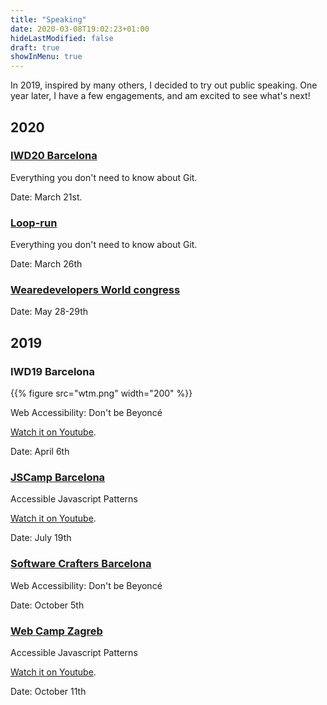 ```yaml
---
title: "Speaking"
date: 2020-03-08T19:02:23+01:00
hideLastModified: false
draft: true
showInMenu: true
---
```


In 2019, inspired by many others, I decided to try out public speaking. One year later, I have a few engagements, and am excited to see what's next!

## 2020

### [IWD20 Barcelona](https://wtmbarcelona.com/)

Everything you don't need to know about Git.

Date: March 21st.

### [Loop-run](https://loop-run.io/)

Everything you don't need to know about Git.

Date: March 26th

### [Wearedevelopers World congress](https://www.wearedevelopers.com/events/world-congress/)

Date: May 28-29th

## 2019

### IWD19 Barcelona

{{% figure src="wtm.png" width="200" %}}

Web Accessibility: Don't be Beyoncé

[Watch it on Youtube](https://www.youtube.com/watch?v=hDqwlLelK-Y).

Date: April 6th

### [JSCamp Barcelona](https://jscamp.tech/2019/)

Accessible Javascript Patterns

[Watch it on Youtube](https://youtu.be/yKrCUwqK19g).

Date: July 19th

### [Software Crafters Barcelona](https://softwarecrafters.barcelona/)

Web Accessibility: Don't be Beyoncé

Date: October 5th

### [Web Camp Zagreb](https://2019.webcampzg.org/)

Accessible Javascript Patterns

[Watch it on Youtube](https://youtu.be/5R1B3epW_bA).

Date: October 11th
